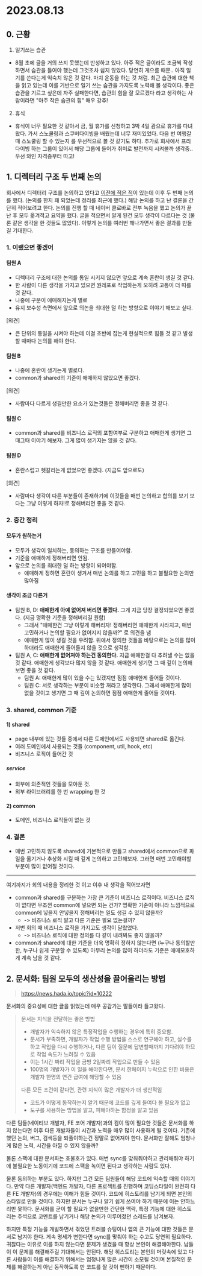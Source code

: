 # 2023.08.13

## 0. 근황

1. 일기쓰는 습관
  - 8월 초에 글을 거의 쓰지 못했는데 반성하고 있다. 아주 적은 글이라도 조금씩 작성하면서 습관을 들여야 했는데 그것조차 쉽지 않았다. 당연히 게으름 때문.. 아직 일기를 쓴다는게 익숙치 않은 것 같다. 마치 운동을 하는 것 처럼. 최근 습관에 대한 책을 읽고 있는데 이를 기반으로 일기 쓰는 습관을 가지도록 노력해 볼 생각이다. 좋은 습관을 기르고 싶은데 자주 실패한다면, 습관의 힘을 잘 모르겠다 라고 생각하는 사람이라면 "아주 작은 습관의 힘" 매우 강추!
2. 휴식
  - 휴식이 너무 필요한 것 같아서 금, 월 휴가를 신청하고 3박 4일 괌으로 휴가를 다녀왔다. 가서 스노쿨링과 스쿠버다이빙을 배웠는데 너무 재미있었다. 다음 번 여행갈 때 스노쿨링 할 수 있는지 를 우선적으로 볼 것 같기도 하다. 추가로 회사에서 프리다이빙 하는 그룹이 있어서 해당 그룹에 들어가 취미로 발전까지 시켜볼까 생각중.. 우선 와인 자격증부터 따고!

## 1. 디렉터리 구조 두 번째 논의

회사에서 디렉터리 구조를 논의하고 있다고 [이전에 적은 적](../07/05.md)이 있는데 이후 두 번째 논의를 했다. (논의를 한지 꽤 되었는데 정리를 최근에 했다.) 해당 논의를 하고 난 결론을 간단히 적어보려고 한다. 논의를 진행 할 때 네이버 클로바로 전부 녹음을 했고 논의가 끝난 후 모두 옮겨젹고 요약을 했다. 글을 적으면서 알게 된건 모두 생각이 다르다는 것 (물론 같은 생각을 한 것들도 많았다). 이렇게 논의를 여러번 해나가면서 좋은 결과를 만들길 기대한다.


### 1. 이랬으면 좋겠어
#### 팀원 A
- 디렉터리 구조에 대한 논의를 통일 시키지 않으면 앞으로 계속 혼란이 생길 것 같다.
- 한 사람이 다른 생각을 가지고 있으면 원레포로 작업하는게 오히려 고통이 더 따를 것 같다.
- 나중에 구분이 애매해지는게 별로
- 유지 보수성 측면에서 앞으로 의논을 최대한 덜 하는 방향으로 이야기 해보고 싶다.

[의견]
- 큰 단위의 통일을 시켜야 하는데 이걸 초반에 잡는게 현실적으로 힘들 것 같고 발생할 때마다 논의를 해야 한다.

#### 팀원 B
- 나중에 혼란이 생기는게 별로다.
- common과 shared의 기준이 애매하지 않았으면 좋겠다.

[의견]
- 사람마다 다르게 생길만한 요소가 있는것들은 정해버리면 좋을 것 같다.

#### 팀원 C
- common과 shared를 비즈니스 로직의 포함여부로 구분하고 애매한게 생기면 그때그때 이야기 해보자. 그게 많이 생기지는 않을 것 같다.

#### 팀원 D
- 혼란스럽고 헷갈리는게 없었으면 좋겠다. (지금도 앞으로도)

[의견]
- 사람마다 생각이 다른 부분들이 존재하기에 이것들을 매번 논의하고 합의를 보기 보다는 그냥 이렇게 하자!로 정해버리면 좋을 것 같다.


### 2. 중간 정리
#### 모두가 원하는거
- 모두가 생각이 일치하는, 동의하는 구조를 만들어야함.
- 기준을 애매하게 정해버리면 안됨.
- 앞으로 논의를 최대한 덜 하는 방향이 되어야함.
  - 애매하게 정하면 혼란이 생겨서 매번 논의를 하고 고민을 하고 불필요한 논의만 많아짐

#### 생각이 조금 다른거
- 팀원 B, D: **애매한게 아예 없어져 버리면 좋겠다.** 그게 지금 당장 결정되었으면 좋겠다. (지금 명확한 기준을 정해버리길 원함)
  - 그래서 "애매한건 그냥 이렇게 해버리자! 정해버리면 애매한게 사라지고, 매번 고민하거나 논의할 필요가 없어지지 않을까?" 로 의견을 냄
  - 애매한게 많이 생길 것을 우려함. 위에서 정의한 것들을 바탕으로는 논의를 많이 하더라도 애매한게 줄어들지 않을 것으로 생각함.
- 팀원 A, C: **애매한게 없어져야 하는건 동의한다.** 지금 애매한걸 다 추려낼 수는 없을 것 같다. 애매한게 생각보다 많지 않을 것 같다. 애매한게 생기면 그 때 깊이 논의해보면 좋을 것 같다.
  - 팀원 A: 애매한게 많이 있을 수는 있겠지만 점점 애매한게 줄어들 것이다.
  - 팀원 C: 서로 생각하는 부분이 비슷할 꺼라고 생각한다. 그래서 애매한게 많이 없을 것이고 생기면 그 때 깊이 논의하면 점점 애매한게 줄어들 것이다.

### 3. shared, common 기준

#### 1) shared
- page 내부에 있는 것들 중에서 다른 도메인에서도 사용되면 shared로 옮긴다.
- 여러 도메인에서 사용되는 것들 (component, util, hook, etc)
- 비즈니스 로직이 들어간 것

##### service
- 외부에 의존적인 것들을 모아둔 것.
- 외부 라이브러리를 한 번 wrapping 한 것

#### 2) common
- 도메인, 비즈니스 로직들이 없는 것

### 4. 결론
- 매번 고민하지 않도록 shared에 기본적으로 만들고 shared에서 common으로 파일을 옮기거나 추상화 시킬 때 깊게 논의하고 고민해보자. 그러면 매번 고민해야할 부분이 많이 없어질 것이다.

---

여기까지가 회의 내용을 정리한 것 이고 이후 내 생각을 적어보자면

- common과 shared를 구분하는 가장 큰 기준이 비즈니스 로직이다. 비즈니스 로직이 없다면 무조껀 common에 넣으면 되는 건가? 명확한 기준이 아니라 느낌적으로 common에 넣을지 안넣을지 정해버리는 일도 생길 수 있지 않을까?
  - -> 비즈니스 로직 말고 다른 기준은 필요 없는걸까?
- 저번 회의 때 비즈니스 로직을 가지고도 생각이 달랐었다. 
  - -> 비즈니스 로직에 대한 정의를 다 같이 내려봐도 좋지 않을까?
- common과 shared에 대한 기준을 더욱 명확히 정하지 않는다면 (누구나 동의할만한, 누구나 쉽게 구분할 수 있도록) 아무리 논의를 많이 하더라도 기준은 애매모호하게 계속 남을 것 같다.

## 2. 문서화: 팀원 모두의 생산성을 끌어올리는 방법

> https://news.hada.io/topic?id=10222

문서화의 중요성에 대한 글을 읽었는데 매우 공감가는 말들이라 들고왔다.

> 문서는 지식을 전달하는 좋은 방법
> - 개발자가 익숙하지 않은 특정작업을 수행하는 경우에 특히 중요함.
> - 문서가 부족하면, 개발자가 작업 수행 방법을 스스로 연구해야 하고, 실수를 하고 작업을 다시 수행하거나, 다른 팀이 질문에 답변할때까지 기다려야 하므로 작업 속도가 느려질 수 있음
> - 이는 1시간 짜리 작업을 금방 2일짜리 작업으로 만들 수 있음
> - 100명의 개발자가 이 일을 해야한다면, 문서 한페이지 누락으로 인한 비용은 개발자 한명의 연간 급여에 해당할 수 있음
> 
> 다른 모든 조건이 같다면, 관련 지식이 많은 개발자가 더 생산적임
> - 코드가 어떻게 동작하는지 알기 때문에 코드를 깊게 들여다 볼 필요가 없고
> - 도구를 사용하는 방법을 알고, 피해야하는 함정을 알고 있음

다른 팀들(네이티브 개발자, FE 코어 개발자)과의 컴이 많이 필요한 것들은 문서화를 하지 않는다면 이후 다른 개발자들이 시간과 노력을 매우 많이 사용하게 될 것이다. 기존에 했던 논의, 버그, 검색등을 되풀이하는건 정말로 없어져야 한다. 문서화만 잘해도 엄청나게 많은 노력, 시간을 아낄 수 있지 않을까?

물론 스팩에 대한 문서화는 호불호가 있다. 매번 sync를 맞춰줘야하고 관리해줘야 하기에 불필요한 노동이기에 코드에 스팩을 녹이면 된다고 생각하는 사람도 있다.

물론 동의하는 부분도 있다. 하지만 그건 모든 팀원들이 해당 코드에 익숙할 때의 이야기다. 만약 다른 개발자(백엔드 개발자, 다른 프로젝트를 진행하며 코딩스타일이 완전히 다른 FE 개발자)의 경우에는 이해가 힘들 것이다. 코드에 히스토리를 남기게 되면 본인의 스타일로 만들 것이다. 하지만 문서는 누구나 알기 쉽게 쓰여야 하기 때문에 이는 안하느리만 못하다. 문서화를 굳이 할 필요가 없을만한 간단한 맥락, 특정 기능에 대한 히스토리는 주석으로 코멘트를 남기거나 해당 논의가 이루어졌던 스레드를 남겨보자.

하지만 특정 기능을 개발하면서 겪었던 트러블 슈팅이나 앱의 큰 기능에 대한 것들은 문서로 남겨야 한다. 게속 명세가 변한다면 sync를 맞춰야 하는 수고도 당연히 필요하다. 귀찮다는 이유로 이를 하지 않는다면 문제가 생겼을 때 항상 본인이 해결해야한다. 남들이 이 문제를 해결해주길 기대해서는 안된다. 해당 히스토리는 본인의 머릿속에 있고 다른 사람들이 이를 해결하기 위해서는 엄청나게 많은 시간이 소모될 것이며 본질적인 문제를 해결하는게 아닌 동작하도록 만 코드를 짤 것이 뻔하기 때문이다.
